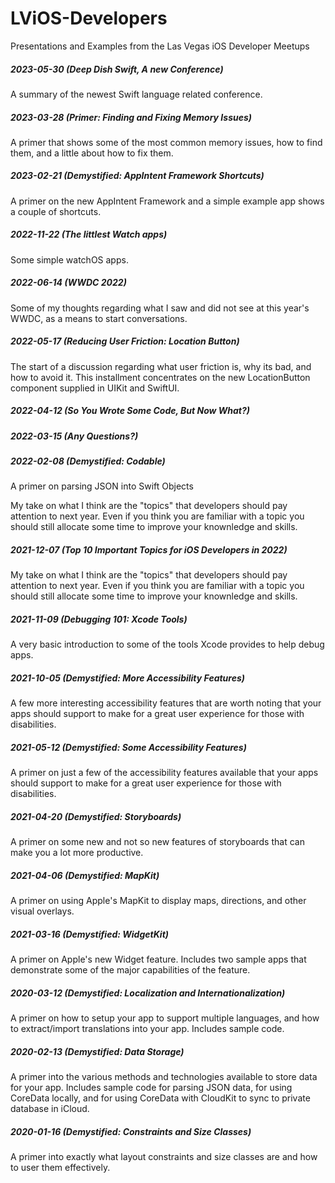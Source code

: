 # LViOS-Developers
Presentations and Examples from the Las Vegas iOS Developer Meetups

##### 2023-05-30 (Deep Dish Swift, A new Conference)
A summary of the newest Swift language related conference.

##### 2023-03-28 (Primer: Finding and Fixing Memory Issues)
A primer that shows some of the most common memory issues, how to find them, and a little about how to fix them.

##### 2023-02-21 (Demystified: AppIntent Framework Shortcuts)
A primer on the new AppIntent Framework and a simple example app shows a couple of shortcuts.

##### 2022-11-22 (The littlest Watch apps)
Some simple watchOS apps.

##### 2022-06-14 (WWDC 2022)
Some of my thoughts regarding what I saw and did not see at this year's WWDC, as a means to start conversations.

##### 2022-05-17 (Reducing User Friction: Location Button)
The start of a discussion regarding what user friction is, why its bad, and how to avoid it. This installment concentrates on the new LocationButton component supplied in UIKit and SwiftUI.

##### 2022-04-12 (So You Wrote Some Code, But Now What?)

##### 2022-03-15 (Any Questions?)

##### 2022-02-08 (Demystified: Codable)
A primer on parsing JSON into Swift Objects

My take on what I think are the "topics" that developers should pay attention to next year. Even if you think you are familiar with a topic you should still allocate some time to improve your knownledge and skills.

##### 2021-12-07 (Top 10 Important Topics for iOS Developers in 2022)
My take on what I think are the "topics" that developers should pay attention to next year. Even if you think you are familiar with a topic you should still allocate some time to improve your knownledge and skills.

##### 2021-11-09 (Debugging 101: Xcode Tools)
A very basic introduction to some of the tools Xcode provides to help debug apps.

##### 2021-10-05 (Demystified: More Accessibility Features)
A few more interesting accessibility features that are worth noting that your apps should support to make for a great user experience for those with disabilities.

##### 2021-05-12 (Demystified: Some Accessibility Features)
A primer on just a few of the accessibility features available that your apps should support to make for a great user experience for those with disabilities.

##### 2021-04-20 (Demystified: Storyboards)
A primer on some new and not so new features of storyboards that can make you a lot more productive.

##### 2021-04-06 (Demystified: MapKit)
A primer on using Apple's MapKit to display maps, directions, and other visual overlays.

##### 2021-03-16 (Demystified: WidgetKit)
A primer on Apple's new Widget feature. Includes two sample apps that demonstrate some of the major capabilities of the feature.

##### 2020-03-12 (Demystified: Localization and Internationalization)
A primer on how to setup your app to support multiple languages, and how to extract/import translations into your app. Includes sample code.

##### 2020-02-13 (Demystified: Data Storage)
A primer into the various methods and technologies available to store data for your app. Includes sample code for parsing JSON data, for using CoreData locally, and for using CoreData with CloudKit to sync to private database in iCloud.

##### 2020-01-16 (Demystified: Constraints and Size Classes)
A primer into exactly what layout constraints and size classes are and how to user them effectively.


